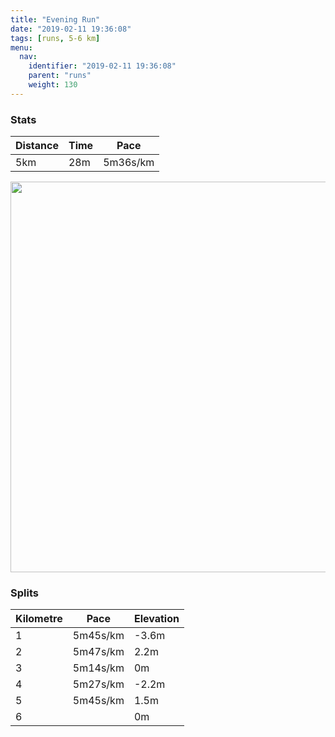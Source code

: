 ```yaml
---
title: "Evening Run"
date: "2019-02-11 19:36:08"
tags: [runs, 5-6 km]
menu:
  nav:
    identifier: "2019-02-11 19:36:08"
    parent: "runs"
    weight: 130
---
```


### Stats

| Distance | Time | Pace |
|----------|------|------|
|5km|28m|5m36s/km|

<img src='https://maps.googleapis.com/maps/api/staticmap?maptype=terrain&path=enc:}pjeI|yyLrGtJrEt@hK~RdHfXjEf`@o@wAlAlTiAzf@jAoi@oAyQn@dBaHyc@sGyW}IyOeFoAoF_K&key=AIzaSyAfqMeaZ1CCJFGP5cWud__oZnT_Pybg-1M&size=800x800&scale=2&markers=color:yellow|label:S|53.47103,-2.26735&markers=color:green|label:F|53.471059999999994,-2.2672499999999993' width='625' />

### Splits

| Kilometre | Pace | Elevation |
|------|------|-----------|
|1|5m45s/km|-3.6m|
|2|5m47s/km|2.2m|
|3|5m14s/km|0m|
|4|5m27s/km|-2.2m|
|5|5m45s/km|1.5m|
|6||0m|
